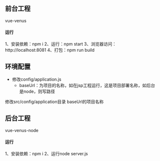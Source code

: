 ## 前台工程
vue-venus
#### 运行
1、安装依赖：npm i
2、运行：npm start
3、浏览器访问：http://localhost:8081
4、打包：npm run build


## 环境配置
- 修改config/application.js
    - baseUrl：为项目的名称，如在jsp工程运行，这是项目部署名称，如后台是node，则写路径

修改src/config/application目录
baseUrl的项目名称

## 后台工程
vue-venus-node
#### 运行
1、安装依赖：npm i
2、运行node server.js
